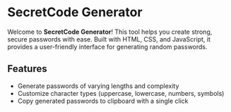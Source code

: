 # SecretCode Generator

Welcome to **SecretCode Generator**!
This tool helps you create strong, secure passwords with ease. Built with HTML, CSS, and JavaScript, it provides a user-friendly interface for generating random passwords.

## Features

- Generate passwords of varying lengths and complexity
- Customize character types (uppercase, lowercase, numbers, symbols)
- Copy generated passwords to clipboard with a single click

